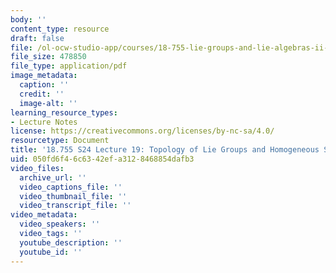 ```yaml
---
body: ''
content_type: resource
draft: false
file: /ol-ocw-studio-app/courses/18-755-lie-groups-and-lie-algebras-ii-spring-2024/mit18_755_s24_lec19.pdf
file_size: 478850
file_type: application/pdf
image_metadata:
  caption: ''
  credit: ''
  image-alt: ''
learning_resource_types:
- Lecture Notes
license: https://creativecommons.org/licenses/by-nc-sa/4.0/
resourcetype: Document
title: '18.755 S24 Lecture 19: Topology of Lie Groups and Homogeneous Spaces, I  '
uid: 050fd6f4-6c63-42ef-a312-8468854dafb3
video_files:
  archive_url: ''
  video_captions_file: ''
  video_thumbnail_file: ''
  video_transcript_file: ''
video_metadata:
  video_speakers: ''
  video_tags: ''
  youtube_description: ''
  youtube_id: ''
---
```

